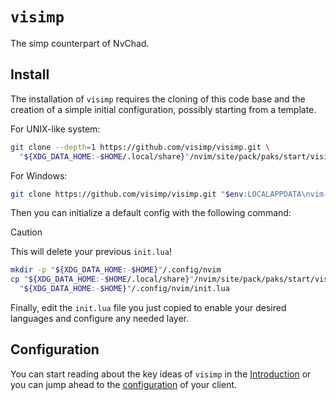# `visimp`

The simp counterpart of NvChad.

## Install

The installation of `visimp` requires the cloning of this code base and the
creation of a simple initial configuration, possibly starting from a template.

For UNIX-like system:

```sh
git clone --depth=1 https://github.com/visimp/visimp.git \
  "${XDG_DATA_HOME:-$HOME/.local/share}"/nvim/site/pack/paks/start/visimp
```

For Windows:

```sh
git clone https://github.com/visimp/visimp.git "$env:LOCALAPPDATA\nvim-data\site\pack/paks/start/visimp"
```

Then you can initialize a default config with the following command:

> [!CAUTION]
> This will delete your previous `init.lua`!

```sh
mkdir -p "${XDG_DATA_HOME:-$HOME}"/.config/nvim
cp "${XDG_DATA_HOME:-$HOME/.local/share}"/nvim/site/pack/paks/start/visimp/_init.lua \
  "${XDG_DATA_HOME:-$HOME}"/.config/nvim/init.lua
```

Finally, edit the `init.lua` file you just copied to enable your desired
languages and configure any needed layer.

## Configuration

You can start reading about the key ideas of `visimp` in the [Introduction](docs/INTRO.md)
or you can jump ahead to the [configuration](docs/CONFIG.md) of your client.
